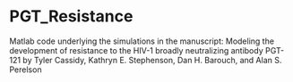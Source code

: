# PGT_Resistance

Matlab code underlying the simulations in the manuscript: Modeling the development of resistance to the HIV-1 broadly neutralizing antibody PGT-121 by Tyler Cassidy, Kathryn E. Stephenson, Dan H. Barouch, and Alan S. Perelson
